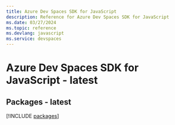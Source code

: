 ```yaml
---
title: Azure Dev Spaces SDK for JavaScript
description: Reference for Azure Dev Spaces SDK for JavaScript
ms.date: 03/27/2024
ms.topic: reference
ms.devlang: javascript
ms.service: devspaces
---
```

# Azure Dev Spaces SDK for JavaScript - latest
## Packages - latest
[!INCLUDE [packages](dev-spaces-index.md)]